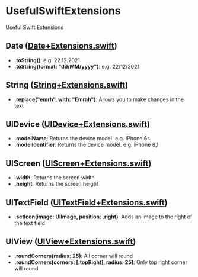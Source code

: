 # UsefulSwiftExtensions
Useful Swift Extensions


## Date ([Date+Extensions.swift](https://github.com/emrahturan/UsefulSwiftExtensions/blob/main/UsefulSwiftExtensions/Extensions/Date%2BExtensions.swift))
* **.toString()**: e.g. 22.12.2021
* **.toString(format: "dd/MM/yyyy")**: e.g. 22/12/2021


## String ([String+Extensions.swift](https://github.com/emrahturan/UsefulSwiftExtensions/blob/main/UsefulSwiftExtensions/Extensions/String%2BExtensions.swift))
* **.replace("emrh", with: "Emrah")**: Allows you to make changes in the text


## UIDevice ([UIDevice+Extensions.swift](https://github.com/emrahturan/UsefulSwiftExtensions/blob/main/UsefulSwiftExtensions/Extensions/UIDevice%2BExtensions.swift))
* **.modelName**: Returns the device model. e.g. iPhone 6s
* **.modelIdentifier**: Returns the device model. e.g. iPhone 8,1


## UIScreen ([UIScreen+Extensions.swift](https://github.com/emrahturan/UsefulSwiftExtensions/blob/main/UsefulSwiftExtensions/Extensions/UIScreen%2BExtensions.swift))
* **.width**: Returns the screen width
* **.height**: Returns the screen height


## UITextField ([UITextField+Extensions.swift](https://github.com/emrahturan/UsefulSwiftExtensions/blob/main/UsefulSwiftExtensions/Extensions/UITextfield%2BExtensions.swift))
* **.setIcon(image: UIImage, position: .right)**: Adds an image to the right of the text field


## UIView ([UIView+Extensions.swift](https://github.com/emrahturan/UsefulSwiftExtensions/blob/main/UsefulSwiftExtensions/Extensions/UIView%2BExtensions.swift))
* **.roundCorners(radius: 25)**: All corner will round
* **.roundCorners(corners: [.topRight], radius: 25)**: Only top right corner will round
